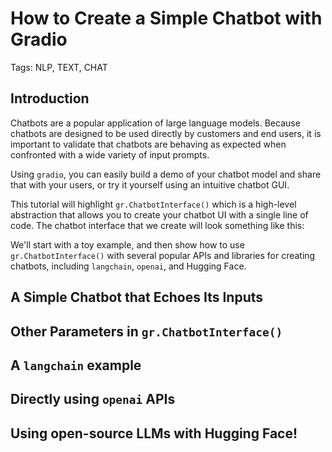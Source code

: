 # How to Create a Simple Chatbot with Gradio

Tags: NLP, TEXT, CHAT

## Introduction

Chatbots are a popular application of large language models. Because chatbots are designed to be used directly by customers and end users, it is important to validate that chatbots are behaving as expected when confronted with a wide variety of input prompts.

Using `gradio`, you can easily build a demo of your chatbot model and share that with your users, or try it yourself using an intuitive chatbot GUI.

This tutorial will highlight `gr.ChatbotInterface()` which is a high-level abstraction that allows you to create your chatbot UI with a single line of code. The chatbot interface that we create will look something like this:



We'll start with a toy example, and then show how to use `gr.ChatbotInterface()` with several popular APIs and libraries for creating chatbots, including `langchain`, `openai`, and Hugging Face. 

## A Simple Chatbot that Echoes Its Inputs

## Other Parameters in `gr.ChatbotInterface()`

## A `langchain` example

## Directly using `openai` APIs

## Using open-source LLMs with Hugging Face!


